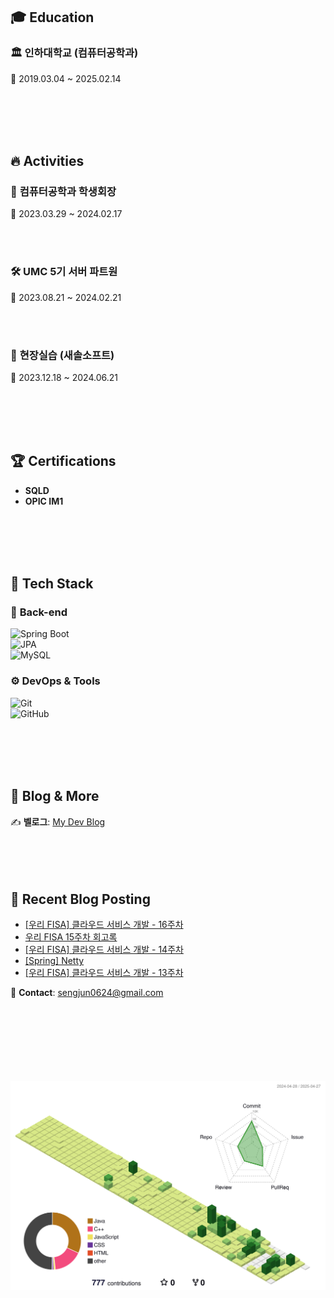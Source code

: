 


## 🎓 Education

### 🏛 인하대학교 (컴퓨터공학과)
📅 2019.03.04 ~ 2025.02.14  

<br><br><br><br>

## 🔥 Activities

### 🎯 **컴퓨터공학과 학생회장**
📅 2023.03.29 ~ 2024.02.17  

<br><br>

### 🛠 **UMC 5기 서버 파트원**
📅 2023.08.21 ~ 2024.02.21

<br><br>

### 💼 **현장실습 (새솔소프트)**

📅 2023.12.18 ~ 2024.06.21  

<br><br><br><br>

## 🏆 Certifications


- **SQLD**
- **OPIC IM1**


<br><br><br><br>

## 📂 Tech Stack

### 🔧 **Back-end**
![Spring Boot](https://img.shields.io/badge/SpringBoot-6DB33F?style=flat&logo=springboot&logoColor=white)  
![JPA](https://img.shields.io/badge/JPA-000000?style=flat&logo=hibernate&logoColor=white)  
![MySQL](https://img.shields.io/badge/MySQL-4479A1?style=flat&logo=mysql&logoColor=white)  

### ⚙ **DevOps & Tools**
![Git](https://img.shields.io/badge/Git-F05032?style=flat&logo=git&logoColor=white)  
![GitHub](https://img.shields.io/badge/GitHub-181717?style=flat&logo=github&logoColor=white)  

<br><br><br><br>

## 📖 Blog & More

✍️ **벨로그**: [My Dev Blog](https://velog.io/@sengjun0624/posts)  
<br><br><br><br>

## 🤖 Recent Blog Posting 
<!-- BLOG-POST-LIST:START -->
- [[우리 FISA] 클라우드 서비스 개발 - 16주차](https://velog.io/@sengjun0624/%EC%9A%B0%EB%A6%AC-FISA-%ED%81%B4%EB%9D%BC%EC%9A%B0%EB%93%9C-%EC%84%9C%EB%B9%84%EC%8A%A4-%EA%B0%9C%EB%B0%9C-16%EC%A3%BC%EC%B0%A8)
- [우리 FISA 15주차 회고록](https://velog.io/@sengjun0624/%EC%9A%B0%EB%A6%AC-FISA-15%EC%A3%BC%EC%B0%A8-%ED%9A%8C%EA%B3%A0%EB%A1%9D)
- [[우리 FISA] 클라우드 서비스 개발 - 14주차](https://velog.io/@sengjun0624/%EC%9A%B0%EB%A6%AC-FISA-%ED%81%B4%EB%9D%BC%EC%9A%B0%EB%93%9C-%EC%84%9C%EB%B9%84%EC%8A%A4-%EA%B0%9C%EB%B0%9C-14%EC%A3%BC%EC%B0%A8)
- [[Spring] Netty](https://velog.io/@sengjun0624/Spring-Netty)
- [[우리 FISA] 클라우드 서비스 개발 - 13주차](https://velog.io/@sengjun0624/%EC%9A%B0%EB%A6%AC-FISA-%ED%81%B4%EB%9D%BC%EC%9A%B0%EB%93%9C-%EC%84%9C%EB%B9%84%EC%8A%A4-%EA%B0%9C%EB%B0%9C-13%EC%A3%BC%EC%B0%A8)
<!-- BLOG-POST-LIST:END -->
📧 **Contact**: sengjun0624@gmail.com 
<br><br><br><br><br><br><br><br>

 ![](./profile-3d-contrib/profile-green-animate.svg)


